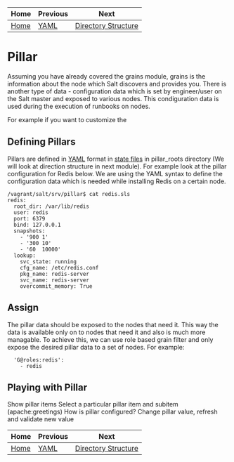 
|Home          |Previous          | Next                                      |
|--------------|------------------|-------------------------------------------|
|[Home](../../)|[YAML](../yaml)   |[Directory Structure](../dir_structure)    |


# Pillar

Assuming you have already covered the grains module, grains is the information about the node which Salt discovers and provides you. There is another type of data - configuration data which is set by engineer/user on the Salt master and exposed to various nodes. This condiguration data is used during the execution of runbooks on nodes.

For example if you want to customize the 

## Defining Pillars

Pillars are defined in [YAML](../yaml) format in [state files](../sls) in pillar_roots directory (We will look at direction structure in next module). For example look at the pillar configuration for Redis below. We are using the YAML syntax to define the configuration data which is needed while installing Redis on a certain node.


```
/vagrant/salt/srv/pillar$ cat redis.sls 
redis:
  root_dir: /var/lib/redis
  user: redis
  port: 6379
  bind: 127.0.0.1
  snapshots:
    - '900 1'
    - '300 10'
    - '60  10000'
  lookup:
    svc_state: running
    cfg_name: /etc/redis.conf
    pkg_name: redis-server
    svc_name: redis-server
    overcommit_memory: True
```    

## Assign

The pillar data should be exposed to the nodes that need it. This way the data is available only on to nodes that need it and also is much more managable. To achieve this, we can use role based grain filter and only expose the desired pillar data to a set of nodes. For example:

```
  'G@roles:redis':
    - redis
```    

## Playing with Pillar

Show pillar items
Select a particular pillar item and subitem (apache:greetings)
How is pillar configured?
Change pillar value, refresh and validate new value




|Home          |Previous          | Next                                      |
|--------------|------------------|-------------------------------------------|
|[Home](../../)|[YAML](../yaml)   |[Directory Structure](../dir_structure)    |